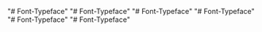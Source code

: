 "# Font-Typeface" 
"# Font-Typeface" 
"# Font-Typeface" 
"# Font-Typeface" 
"# Font-Typeface" 
"# Font-Typeface" 

